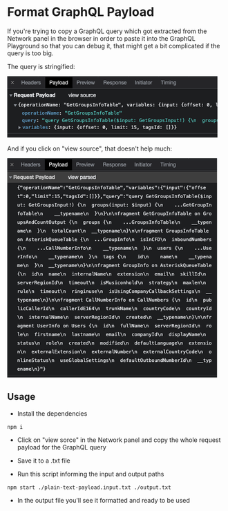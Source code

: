 # Format GraphQL Payload

If you're trying to copy a GraphQL query which got extracted from the Network panel in the browser in order to paste it into the GraphQL Playground so that you can debug it, that might get a bit complicated if the query is too big.

The query is stringified:

![Network panel](./img/network-panel.png "Network panel")

And if you click on "view source", that doesn't help much:

![Plain text query](./img/plain-text-query.png "Plain text query")

## Usage

- Install the dependencies

```
npm i
```

- Click on "view sorce" in the Network panel and copy the whole request payload for the GraphQL query

- Save it to a .txt file

- Run this script informing the input and output paths

```
npm start ./plain-text-payload.input.txt ./output.txt
```

- In the output file you'll see it formatted and ready to be used

